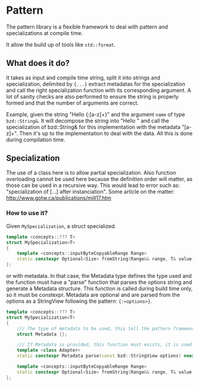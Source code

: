 # Pattern

The pattern library is a flexible framework to deal with pattern and specializations at compile time.

It allow the build up of tools like `std::format`.

## What does it do?

It takes as input and compile time string, split it into strings and specialization, delimited by `{...}`
extract metadatas for the specialization and call the right specialization function with its corresponding
argument.
A lot of sanity checks are also performed to ensure the string is properly formed and that the number
of arguments are correct.

Example, given the string "Hello {:[a-z]+}" and the argument `name` of type `bzd::String&`.
It will decompose the string into "Hello " and call the specialization of bzd::String& for this implementation
with the metadata "[a-z]+".
Then it's up to the implementation to deal with the data. All this is done during compilation time.

## Specialization

The use of a class here is to allow partial specialization.
Also function overloading cannot be used here because the definition order will matter,
as those can be used in a recursive way. This would lead to error such as:
"specialization of [...] after instanciation".
Some article on the matter: http://www.gotw.ca/publications/mill17.htm

### How to use it?

Given `MySpecialization`, a struct specialized.

```c++
template <concepts::??? T>
struct MySpecialization<T>
{
    template <concepts::inputByteCopyableRange Range>
    static constexpr Optional<Size> fromString(Range&& range, T& value) noexcept { ... }
};
```

or with metadata. In that case, the Metadata type defines the type used and the function must have a "parse" function
that parses the options string and generate a Metadata structure. This function is called during build time only, so
it must be constexpr. Metadata are optional and are parsed from the options as a StringView following the pattern: `{:<options>}`.

```c++
template <concepts::??? T>
struct MySpecialization<T>
{
    /// The type of metadata to be used, this tell the pattern framework that this specialization is using custom metadata.
    struct Metadata {};

    /// If Metadata is provided, this function must exists, it is used to convert at compile time the options into metadata.
    template <class Adapter>
    static constexpr Metadata parse(const bzd::StringView options) noexcept { ... }

    template <concepts::inputByteCopyableRange Range>
    static constexpr Optional<Size> fromString(Range&& range, T& value, const Metadata metadata = Metadata{}) noexcept { ... }
};
```

